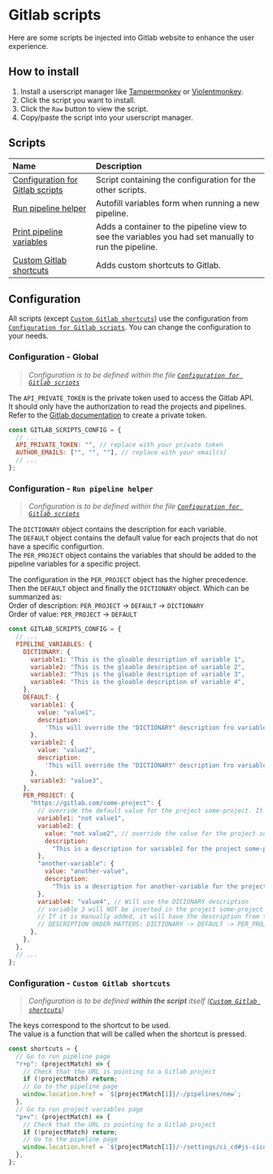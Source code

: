 # Gitlab scripts

Here are some scripts be injected into Gitlab website to enhance the user experience.

## How to install

1. Install a userscript manager like [Tampermonkey](https://www.tampermonkey.net/) or [Violentmonkey](https://violentmonkey.github.io/).
2. Click the script you want to install.
3. Click the `Raw` button to view the script.
4. Copy/paste the script into your userscript manager.

## Scripts

| Name                                                             | Description                                                                                          |
| :--------------------------------------------------------------- | :--------------------------------------------------------------------------------------------------- |
| [Configuration for Gitlab scripts](./gitlab-scripts-config.js)   | Script containing the configuration for the other scripts.                                           |
| [Run pipeline helper](./gitlab-new-pipeline-helper.js)           | Autofill variables form when running a new pipeline.                                                 |
| [Print pipeline variables](./gitlab-print-pipeline-variables.js) | Adds a container to the pipeline view to see the variables you had set manually to run the pipeline. |
| [Custom Gitlab shortcuts](./gitlab-shortcuts.js)                 | Adds custom shortcuts to Gitlab.                                                                     |

## Configuration

All scripts (except [`Custom Gitlab shortcuts`](./gitlab-shortcuts.js)) use the configuration from [`Configuration for Gitlab scripts`](./gitlab-scripts-config.js).
You can change the configuration to your needs.

### Configuration - Global

> _Configuration is to be defined within the file [`Configuration for Gitlab scripts`](./gitlab-scripts-config.js)_

The `API_PRIVATE_TOKEN` is the private token used to access the Gitlab API. \
It should only have the authorization to read the projects and pipelines. \
Refer to the [Gitlab documentation][gitlab-token] to create a private token.

```javascript
const GITLAB_SCRIPTS_CONFIG = {
  // ...
  API_PRIVATE_TOKEN: "", // replace with your private token
  AUTHOR_EMAILS: ["", "", ""], // replace with your email(s)
  // ...
};
```

### Configuration - `Run pipeline helper`

> _Configuration is to be defined within the file [`Configuration for Gitlab scripts`](./gitlab-scripts-config.js)_

The `DICTIONARY` object contains the description for each variable. \
The `DEFAULT` object contains the default value for each projects that do not have a specific configurtion. \
The `PER_PROJECT` object contains the variables that should be added to the pipeline variables for a specific project.

The configuration in the `PER_PROJECT` object has the higher precedence. \
Then the `DEFAULT` object and finally the `DICTIONARY` object.
Which can be summarized as: \
Order of description: `PER_PROJECT` -> `DEFAULT` -> `DICTIONARY` \
Order of value: `PER_PROJECT` -> `DEFAULT`

```javascript
const GITLAB_SCRIPTS_CONFIG = {
  // ...
  PIPELINE_VARIABLES: {
    DICTIONARY: {
      variable1: "This is the gloable description of variable 1",
      variable2: "This is the gloable description of variable 2",
      variable3: "This is the gloable description of variable 3",
      variable4: "This is the gloable description of variable 4",
    },
    DEFAULT: {
      variable1: {
        value: "value1",
        description:
          'This will override the "DICTIONARY" description fro variable1.',
      },
      variable2: {
        value: "value2",
        description:
          'This will override the "DICTIONARY" description fro variable2.',
      },
      variable3: "value3",
    },
    PER_PROJECT: {
      "https://gitlab.com/some-project": {
        // override the default value for the project some-project. It will not override the description and use the DEFAULT one
        variable1: "not value1",
        variable2: {
          value: "not value2", // override the value for the project some-project
          description:
            "This is a description for variable2 for the project some-project", // override the description for the project some-project
        },
        "another-variable": {
          value: "another-value",
          description:
            "This is a description for another-variable for the project some-project",
        },
        variable4: "value4", // Will use the DICIONARY description
        // variable 3 will NOT be inserted in the project some-project pipeline variables
        // If it is manually added, it will have the description from the DICTIONARY
        // DESCRIPTION ORDER MATTERS: DICTIONARY -> DEFAULT -> PER_PROJECT
      },
    },
  },
  // ...
};
```

### Configuration - `Custom Gitlab shortcuts`

> _Configuration is to be defined **within the script** itself ([`Custom Gitlab shortcuts`](./gitlab-shortcuts.js))_

The keys correspond to the shortcut to be used. \
The value is a function that will be called when the shortcut is pressed.

```javascript
const shortcuts = {
  // Go to run pipeline page
  "r+p": (projectMatch) => {
    // Check that the URL is pointing to a Gitlab project
    if (!projectMatch) return;
    // Go to the pipeline page
    window.location.href = `${projectMatch[1]}/-/pipelines/new`;
  },
  // Go to run project variables page
  "p+v": (projectMatch) => {
    // Check that the URL is pointing to a Gitlab project
    if (!projectMatch) return;
    // Go to the pipeline page
    window.location.href = `${projectMatch[1]}/-/settings/ci_cd#js-cicd-variables-settings`;
  },
};
```

[gitlab-token]: https://docs.gitlab.com/ee/user/profile/personal_access_tokens.html
